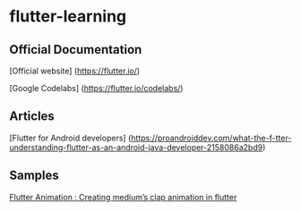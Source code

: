 # flutter-learning

## Official Documentation

[Official website] (https://flutter.io/)

[Google Codelabs] (https://flutter.io/codelabs/)

## Articles

[Flutter for Android developers] (https://proandroiddev.com/what-the-f-tter-understanding-flutter-as-an-android-java-developer-2158086a2bd9)

## Samples

[Flutter Animation : Creating medium’s clap animation in flutter](https://proandroiddev.com/flutter-animation-creating-mediums-clap-animation-in-flutter-3168f047421e)